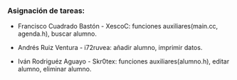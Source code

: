 ### Asignación de tareas:

* Francisco Cuadrado Bastón - XescoC: funciones auxiliares(main.cc, agenda.h), buscar alumno.

* Andrés Ruiz Ventura - i72ruvea: añadir alumno, imprimir datos.

* Iván Rodriguéz Aguayo - Skr0tex: funciones auxiliares(alumno.h), editar alumno, eliminar alumno.
